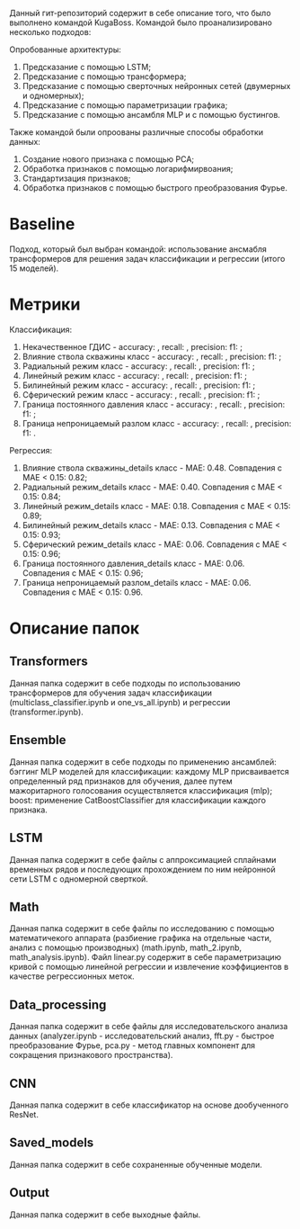 Данный гит-репозиторий содержит в себе описание того, что было выполнено командой KugaBoss. Командой было проанализировано несколько подходов:

Опробованные архитектуры:

1. Предсказание с помощью LSTM;
2. Предсказание с помощью трансформера;
3. Предсказание с помощью сверточных нейронных сетей (двумерных и одномерных);
4. Предсказание с помощью параметризации графика;
5. Предсказание с помощью ансамбля MLP и с помощью бустингов.

Также командой были опроованы различные способы обработки данных:

1. Создание нового признака с помощью PCA;
2. Обработка признаков с помощью логарифмирвоания;
3. Стандартизация признаков;
4. Обработка признаков с помощью быстрого преобразования Фурье.

# Baseline

Подход, который был выбран командой: использование ансмабля трансформеров для решения задач классификации и регрессии (итого 15 моделей).

# Метрики

Классификация:

1. Некачественное ГДИС - accuracy: , recall: , precision: f1: ;
2. Влияние ствола скважины  класс - accuracy: , recall: , precision: f1: ;
3. Радиальный режим класс - accuracy: , recall: , precision: f1: ;
4. Линейный режим класс - accuracy: , recall: , precision: f1: ;
5. Билинейный режим класс - accuracy: , recall: , precision: f1: ;
6. Сферический режим класс - accuracy: , recall: , precision: f1: ;
7. Граница постоянного давления класс - accuracy: , recall: , precision: f1: ;
8. Граница непроницаемый разлом класс - accuracy: , recall: , precision: f1: .
   
Регрессия:

1. Влияние ствола скважины_details  класс - MAE: 0.48. Совпадения с MAE < 0.15: 0.82;
2. Радиальный режим_details класс - MAE: 0.40. Совпадения с MAE < 0.15: 0.84;
3. Линейный режим_details класс - MAE: 0.18. Совпадения с MAE < 0.15: 0.89;
4. Билинейный режим_details класс - MAE: 0.13. Совпадения с MAE < 0.15: 0.93;
5. Сферический режим_details класс - MAE: 0.06. Совпадения с MAE < 0.15: 0.96;
6. Граница постоянного давления_details класс - MAE: 0.06. Совпадения с MAE < 0.15: 0.96;
7. Граница непроницаемый разлом_details класс - MAE: 0.06. Совпадения с MAE < 0.15: 0.96.

# Описание папок

## Transformers

Данная папка содержит в себе подходы по использованию трансформеров для обучения задач классификации (multiclass_classifier.ipynb и one_vs_all.ipynb) и регрессии (transformer.ipynb).

## Ensemble

Данная папка содержит в себе подходы по применению ансамблей: бэггинг MLP моделей для классификации: каждому MLP присваивается определенный ряд признаков для обучения, далее путем мажоритарного голосования осуществляется классификация (mlp);
boost: применение CatBoostClassifier для классификации каждого признака.

## LSTM

Данная папка содержит в себе файлы с аппроксимацией сплайнами временных рядов и последующих прохождением по ним нейронной сети LSTM с одномерной сверткой.

## Math

Данная папка содержит в себе файлы по исследованию с помощью математичекого аппарата (разбиение графика на отдельные части, анализ с помощью производных) (math.ipynb, math_2.ipynb, math_analysis.ipynb). Файл linear.py содержит в себе параметризацию кривой с помощью линейной регрессии и извлечение коэффициентов в качестве регрессионных меток.

## Data_processing

Данная папка содержит в себе файлы для исследовательского анализа данных (analyzer.ipynb - исследовательский анализ, fft.py - быстрое преобразование Фурье, pca.py - метод главных компонент для сокращения признакового пространства).

## CNN

Данная папка содержит в себе классификатор на основе дообученного ResNet.

## Saved_models

Данная папка содержит в себе сохраненные обученные модели.

## Output

Данная папка содержит в себе выходные файлы.

